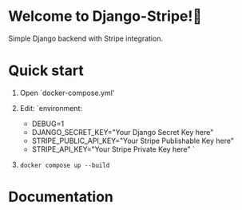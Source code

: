 # Welcome to Django-Stripe!👋

Simple Django backend with Stripe integration.

# Quick start 

1) Open `docker-compose.yml'
2) Edit:
  `environment:
      - DEBUG=1
      - DJANGO_SECRET_KEY="Your Django Secret Key here" 
      - STRIPE_PUBLIC_API_KEY="Your Stripe Publishable Key here"
      - STRIPE_API_KEY="Your Stripe Private Key here"
  `
   
3) `docker compose up --build`


# Documentation



